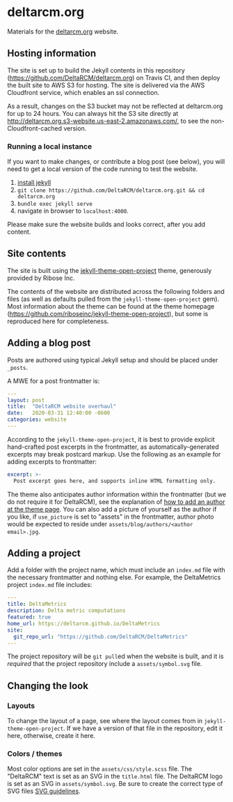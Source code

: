 # deltarcm.org

Materials for the [deltarcm.org](deltarcm.org) website.


## Hosting information

The site is set up to build the Jekyll contents in this repository (https://github.com/DeltaRCM/deltarcm.org) on Travis CI, and then deploy the built site to AWS S3 for hosting. 
The site is delivered via the AWS Cloudfront service, which enables an ssl connection. 

As a result, changes on the S3 bucket may not be reflected at deltarcm.org for up to 24 hours. 
You can always hit the S3 site directly at http://deltarcm.org.s3-website.us-east-2.amazonaws.com/, to see the non-Cloudfront-cached version.


### Running a local instance

If you want to make changes, or contribute a blog post (see below), you will need to get a local version of the code running to test the website.

1. [install jekyll](https://jekyllrb.com/docs/installation/)
1. `git clone https://github.com/DeltaRCM/deltarcm.org.git && cd deltarcm.org`
1. `bundle exec jekyll serve`
1. navigate in browser to `localhost:4000`. 

Please make sure the website builds and looks correct, after you add content.


## Site contents

The site is built using the [jekyll-theme-open-project](https://github.com/riboseinc/jekyll-theme-open-project) theme, generously provided by Ribose Inc.

The contents of the website are distributed across the following folders and files (as well as defaults pulled from the `jekyll-theme-open-project` gem).
Most information about the theme can be found at the theme homepage (https://github.com/riboseinc/jekyll-theme-open-project), but some is reproduced here for completeness.


## Adding a blog post

Posts are authored using typical Jekyll setup and should be placed under `_posts`.

A MWE for a post frontmatter is:

```yaml
---
layout: post
title:  "DeltaRCM website overhaul"
date:   2020-03-31 12:40:00 -0600
categories: website
---
```

According to the `jekyll-theme-open-project`, it is best to provide explicit hand-crafted post excerpts in the frontmatter, as automatically-generated excerpts may break postcard markup.
Use the following as an example for adding excerpts to frontmatter:

```yaml
excerpt: >-
  Post excerpt goes here, and supports inline HTML formatting only.
```

The theme also anticipates author information within the frontmatter (but we do not require it for DeltaRCM), see the explanation of [how to add an author at the theme page](https://github.com/riboseinc/jekyll-theme-open-project#posts). 
You can also add a picture of yourself as the author if you like, if `use_picture` is set to "assets" in the frontmatter, author photo would be expected to reside under `assets/blog/authors/<author email>.jpg`.



## Adding a project

Add a folder with the project name, which must include an `index.md` file with the necessary frontmatter and nothing else. 
For example, the DeltaMetrics project `index.md` file includes: 

```yaml
---
title: DeltaMetrics
description: Delta metric computations
featured: true
home_url: https://deltarcm.github.io/DeltaMetrics
site:
  git_repo_url: "https://github.com/DeltaRCM/DeltaMetrics"
---
```

The project repository will be `git pull`ed when the website is built, and it is *required* that the project repository include a `assets/symbol.svg` file.



## Changing the look

### Layouts 

To change the layout of a page, see where the layout comes from in `jekyll-theme-open-project`. 
If we have a version of that file in the repository, edit it here, otherwise, create it here.

### Colors / themes

Most color options are set in the `assets/css/style.scss` file.
The "DeltaRCM" text is set as an SVG in the `title.html` file.
The DeltaRCM logo is set as an SVG in `assets/symbol.svg`.
Be sure to create the correct type of SVG files [SVG guidelines](https://github.com/riboseinc/jekyll-theme-open-project#svg-guidelines).
